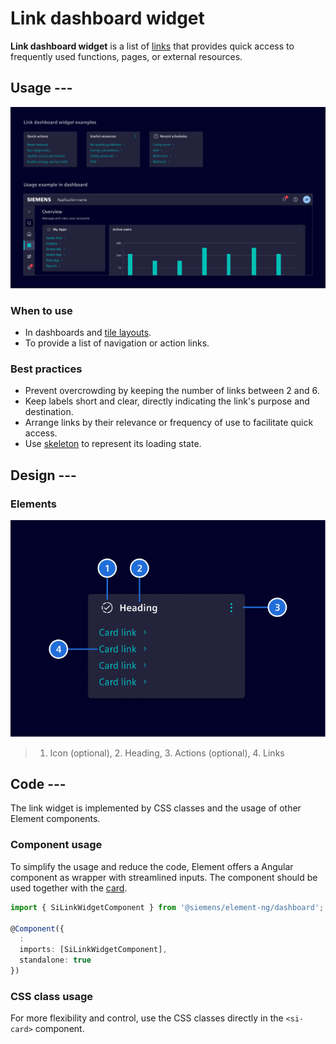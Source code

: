 # Link dashboard widget

**Link dashboard widget** is a list of [links](../buttons-menus/links.md) that provides quick access
to frequently used functions, pages, or external resources.

## Usage ---

![Link dashboard widget](images/link-dashboard-widget.png)

### When to use

- In dashboards and [tile layouts](../../fundamentals/layouts/content.md#tile-layout).
- To provide a list of navigation or action links.

### Best practices

- Prevent overcrowding by keeping the number of links between 2 and 6.
- Keep labels short and clear, directly indicating the link's purpose and destination.
- Arrange links by their relevance or frequency of use to facilitate quick access.
- Use [skeleton](../progress-indication/skeleton.md) to represent its loading state.

## Design ---

### Elements

![Link dashboard widget elements](images/link-dashboard-widget-elements.png)

> 1. Icon (optional), 2. Heading, 3. Actions (optional), 4. Links

## Code ---

The link widget is implemented by CSS classes and the usage of other Element components.

### Component usage

To simplify the usage and reduce the code, Element offers a Angular component as wrapper
with streamlined inputs. The component should be used together with the [card](../layout-navigation/cards.md).

```ts
import { SiLinkWidgetComponent } from '@siemens/element-ng/dashboard';

@Component({
  :
  imports: [SiLinkWidgetComponent],
  standalone: true
})
```

<si-docs-component example="si-dashboard/si-link-widget" height="400"></si-docs-component>

<si-docs-api component="SiLinkWidgetComponent"></si-docs-api>

### CSS class usage

For more flexibility and control, use the CSS classes directly in the `<si-card>`
component.

<si-docs-component example="si-dashboard/si-link-widget-css" height="400"></si-docs-component>

<si-docs-types></si-docs-types>
